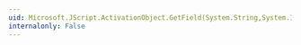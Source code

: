 ```yaml
---
uid: Microsoft.JScript.ActivationObject.GetField(System.String,System.Int32)
internalonly: False
---
```

